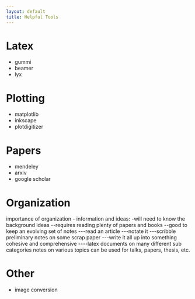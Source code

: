 ```yaml
---
layout: default
title: Helpful Tools
---
```



Latex
=====
   -   gummi
   -   beamer
   -   lyx

Plotting
========
   -   matplotlib
   -   inkscape
   -   plotdigitizer

Papers
======
   -   mendeley
   -   arxiv
   -   google scholar

Organization
============
importance of organization - information and ideas:
-will need to know the background ideas
--requires reading plenty of papers and books
--good to keep an evolving set of notes
---read an article
---notate it
---scribble preliminary notes on some scrap paper
---write it all up into something cohesive and comprehensive
----latex documents on many different sub categories
notes on various topics can be used for talks, papers, thesis, etc.

Other
=====
   -   image conversion
